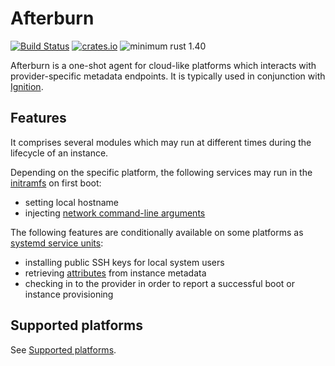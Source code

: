# Afterburn

[![Build Status](https://travis-ci.org/coreos/afterburn.svg?branch=master)](https://travis-ci.org/coreos/afterburn)
[![crates.io](https://img.shields.io/crates/v/afterburn.svg)](https://crates.io/crates/afterburn)
![minimum rust 1.40](https://img.shields.io/badge/rust-1.40%2B-orange.svg)

Afterburn is a one-shot agent for cloud-like platforms which interacts with provider-specific metadata endpoints.
It is typically used in conjunction with [Ignition](https://github.com/coreos/ignition).

## Features

It comprises several modules which may run at different times during the lifecycle of an instance.

Depending on the specific platform, the following services may run in the [initramfs](./dracut/30afterburn/) on first boot:
 * setting local hostname
 * injecting [network command-line arguments](./docs/usage/initrd-network-cmdline.md)

The following features are conditionally available on some platforms as [systemd service units](./systemd/):
 * installing public SSH keys for local system users
 * retrieving [attributes](./docs/usage/attributes.md) from instance metadata
 * checking in to the provider in order to report a successful boot or instance provisioning

## Supported platforms

See [Supported platforms](docs/platforms.md).
